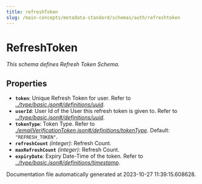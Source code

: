 ```yaml
---
title: refreshToken
slug: /main-concepts/metadata-standard/schemas/auth/refreshtoken
---
```


# RefreshToken

*This schema defines Refresh Token Schema.*

## Properties

- **`token`**: Unique Refresh Token for user. Refer to *[../type/basic.json#/definitions/uuid](#/type/basic.json#/definitions/uuid)*.
- **`userId`**: User Id of the User this refresh token is given to. Refer to *[../type/basic.json#/definitions/uuid](#/type/basic.json#/definitions/uuid)*.
- **`tokenType`**: Token Type. Refer to *[./emailVerificationToken.json#/definitions/tokenType](#emailVerificationToken.json#/definitions/tokenType)*. Default: `"REFRESH_TOKEN"`.
- **`refreshCount`** *(integer)*: Refresh Count.
- **`maxRefreshCount`** *(integer)*: Refresh Count.
- **`expiryDate`**: Expiry Date-Time of the token. Refer to *[../type/basic.json#/definitions/timestamp](#/type/basic.json#/definitions/timestamp)*.


Documentation file automatically generated at 2023-10-27 11:39:15.608628.
